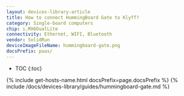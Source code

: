```yaml
---
layout: devices-library-article
title: How to connect HummingBoard Gate to Klyff?
category: Single-board computers
chip: i.MX6DualLite
connectivity: Ethernet, WIFI, Bluetooth
vendor: SolidRun
deviceImageFileName: hummingboard-gate.png
docsPrefix: paas/
---
```



* TOC
{:toc}

{% include get-hosts-name.html docsPrefix=page.docsPrefix %}
{% include /docs/devices-library/guides/hummingboard-gate.md %}